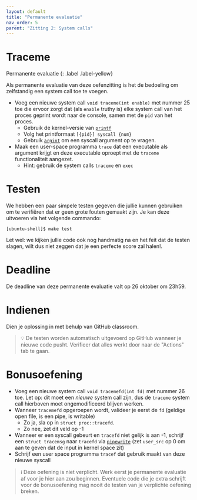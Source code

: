 ```yaml
---
layout: default
title: "Permanente evaluatie"
nav_order: 5
parent: "Zitting 2: System calls"
---
```


# Traceme

Permanente evaluatie
{: .label .label-yellow}

Als permanente evaluatie van deze oefenzitting is het de bedoeling om zelfstandig een system call toe te voegen.

* Voeg een nieuwe system call `void traceme(int enable)` met nummer 25 toe die ervoor zorgt dat (als `enable` truthy is) elke system call van het proces geprint wordt naar de console, samen met de `pid` van het proces.
  * Gebruik de kernel-versie van [`printf`][kernel printf]
  * Volg het printformaat `[{pid}] syscall {num}`
  * Gebruik [`argint`][argint] om een syscall argument op te vragen.
* Maak een user-space programma `trace` dat een executable als argument krijgt en deze executable oproept met de `traceme` functionaliteit aangezet.
  * Hint: gebruik de system calls `traceme` en `exec`

# Testen

We hebben een paar simpele testen gegeven die jullie kunnen gebruiken om te verifiëren dat er geen grote fouten gemaakt zijn.
Je kan deze uitvoeren via het volgende commando:

```console
[ubuntu-shell]$ make test
```

Let wel: we kijken jullie code ook nog handmatig na en het feit dat de testen slagen, wilt dus niet zeggen dat je een perfecte score zal halen!.

# Deadline

De deadline van deze permanente evaluatie valt op 26 oktober om 23h59.

# Indienen

Dien je oplossing in met behulp van GitHub classroom.

> :bulb: De testen worden automatisch uitgevoerd op GitHub wanneer je nieuwe code pusht.
> Verifieer dat alles werkt door naar de "Actions" tab te gaan.

# Bonusoefening

- Voeg een nieuwe system call `void tracemefd(int fd)` met nummer 26 toe. Let op: dit moet een *nieuwe* system call zijn, dus de `traceme` system call hierboven moet ongemodificeerd blijven werken.
- Wanneer `tracemefd` opgeroepen wordt, valideer je eerst de `fd` (geldige open file, is een pipe, is writable)
  * Zo ja, sla op in `struct proc::tracefd`.
  * Zo nee, zet dit veld op -1
- Wanneer er een syscall gebeurt en `tracefd` niet gelijk is aan -1, schrijf een `struct tracemsg` naar `tracefd` via [`pipewrite`][pipewrite] (zet `user_src` op 0 om aan te geven dat de input in kernel space zit)
- Schrijf een user space programma `tracef` dat gebruik maakt van deze nieuwe syscall

> :information_source: Deze oefening is niet verplicht. Werk eerst je permanente evaluatie af voor je hier aan zou beginnen. Eventuele code die je extra schrijft voor de bonusoefening mag nooit de testen van je verplichte oefening breken.

[kernel printf]: https://github.com/besturingssystemen/xv6-riscv/blob/2b5934300a404514ee8bb2f91731cd7ec17ea61c/kernel/printf.c#L64
[pipewrite]: https://github.com/besturingssystemen/xv6-riscv/blob/2b5934300a404514ee8bb2f91731cd7ec17ea61c/kernel/pipe.c#L77
[argint]: https://github.com/besturingssystemen/xv6-riscv/blob/2b5934300a404514ee8bb2f91731cd7ec17ea61c/kernel/syscall.c#L58
